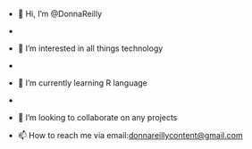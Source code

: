 - 👋 Hi, I’m @DonnaReilly
- 
- 👀 I’m interested in all things technology
- 
- 🌱 I’m currently learning R language
- 
- 💞️ I’m looking to collaborate on any projects

- 📫 How to reach me via email:donnareillycontent@gmail.com

<!---
DonnaReilly/DonnaReilly is a ✨ special ✨ repository because its `README.md` (this file) appears on your GitHub profile.
You can click the Preview link to take a look at your changes.
--->
